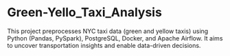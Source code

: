 # Green-Yello_Taxi_Analysis
 This project preprocesses NYC taxi data (green and yellow taxis) using Python (Pandas, PySpark), PostgreSQL, Docker, and Apache Airflow. It aims to uncover transportation insights and enable data-driven decisions.
